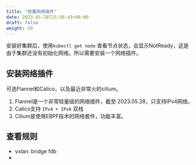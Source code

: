 ```yaml
---
title: "部署网络插件"
date: 2023-05-28T15:56:43+08:00
draft: false
weight: 50
---
```


安装好集群后，使用`kubectl get node` 查看节点状态，会显示NotReady，这是由于集群还没有初始化网络。所以需要安装一个网络插件。

## 安装网络插件

可选Flannel和Calico，以及最近非常火的cilium。

1. Flannel是一个非常轻量级的网络插件，截至 2023.05.28，只支持IPv4网络。
2. Calico支持 `IPv4 + IPv6` 双栈
3. Cilium是使用EBPF技术的网络套件，功能丰富。


## 查看规则

- vxlan: bridge fdb
- 